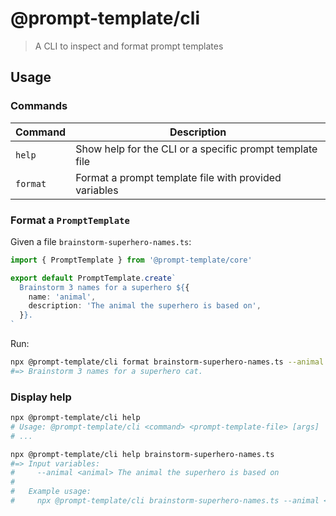 # @prompt-template/cli

> A CLI to inspect and format prompt templates

## Usage

### Commands

| Command  | Description                                              |
| -------- | -------------------------------------------------------- |
| `help`   | Show help for the CLI or a specific prompt template file |
| `format` | Format a prompt template file with provided variables    |

### Format a `PromptTemplate`

Given a file `brainstorm-superhero-names.ts`:

```ts
import { PromptTemplate } from '@prompt-template/core'

export default PromptTemplate.create`
  Brainstorm 3 names for a superhero ${{
    name: 'animal',
    description: 'The animal the superhero is based on',
  }}.
`
```

Run:

```sh
npx @prompt-template/cli format brainstorm-superhero-names.ts --animal cat
#=> Brainstorm 3 names for a superhero cat.
```

### Display help

```sh
npx @prompt-template/cli help
# Usage: @prompt-template/cli <command> <prompt-template-file> [args]
# ...

npx @prompt-template/cli help brainstorm-superhero-names.ts
#=> Input variables:
#     --animal <animal> The animal the superhero is based on
#
#   Example usage:
#     npx @prompt-template/cli brainstorm-superhero-names.ts --animal <animal>
```
